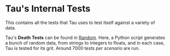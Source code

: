 # Tau's Internal Tests
This contains all the tests that Tau uses to test itself against a variety of data. 

Tau's **Death Tests** can be found in [Random](Random). Here, a Python script generates a bunch of random data, from strings to integers to floats, and in each case, Tau is tested for its grit. Around 7000 tests *per scenario* are run.
